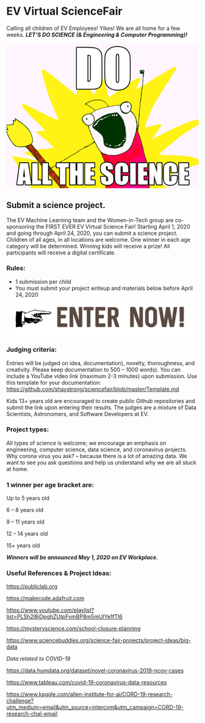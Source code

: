 # EV Virtual ScienceFair

Calling all children of EV Employees! Yikes! We are all home for a few weeks. <i><b>LET’S DO SCIENCE (& Engineering & Computer Programming)!</b></i>

![](sarc-orgo-meme.jpg)

## Submit a science project.
The EV Machine Learning team and the Women-in-Tech group are co-sponsoring the FIRST EVER EV Virtual Science Fair! 
Starting April 1, 2020 and going through April 24, 2020, you can submit a science project. Children of all ages, in all locations are welcome. One winner in each age category will be determined. Winning kids will receive a prize! All participants will receive a digital certificate.

### Rules:
- 1 submission per child
- You must submit your project writeup and materials below before April 24, 2020
<a src href='https://forms.gle/H83mCFWoG1LVQay46'>![](unnamed.png)</a>


### Judging criteria:
Entries will be judged on idea, documentation), novelty, thoroughness, and creativity. Please keep documentation to 500 – 1000 words). You can include a YouTube video link (maximum 2-3 minutes) upon submission.  Use this template for your documentation: https://github.com/shaystrong/sciencefair/blob/master/Template.md 

Kids 13+ years old are encouraged to create public Github repositories and submit the link upon entering their results. The judges are a mixture of Data Scientists, Astronomers, and Software Developers at EV.

### Project types:

All types of science is welcome; we encourage an emphasis on engineering, computer science, data science, and coronavirus projects. Why corona virus you ask? – because there is a lot of amazing data. We want to see you ask questions and help us understand why we are all stuck at home.

### 1 winner per age bracket are:
Up to 5 years old

6 – 8 years old

9 – 11 years old

12 – 14 years old

15+ years old


<b><i> Winners will be announced May 1, 2020 on EV Workplace.</i></b>

### Useful References & Project Ideas:

https://publiclab.org

https://makecode.adafruit.com

https://www.youtube.com/playlist?list=PLSh2l8jOpghZUtpFvmBP8m5mUIYe1fTl6

https://mysteryscience.com/school-closure-planning

https://www.sciencebuddies.org/science-fair-projects/project-ideas/big-data

<i>Data related to COVID-19</i>

https://data.humdata.org/dataset/novel-coronavirus-2019-ncov-cases

https://www.tableau.com/covid-19-coronavirus-data-resources

https://www.kaggle.com/allen-institute-for-ai/CORD-19-research-challenge?utm_medium=email&utm_source=intercom&utm_campaign=CORD-19-research-chal-email 
